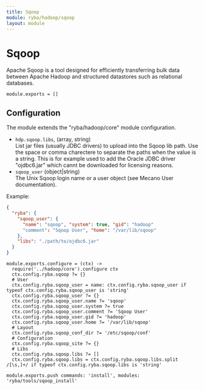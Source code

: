 ```yaml
---
title: Sqoop
module: ryba/hadoop/sqoop
layout: module
---
```


# Sqoop

Apache Sqoop is a tool designed for efficiently transferring bulk data between 
Apache Hadoop and structured datastores such as relational databases.

    module.exports = []

## Configuration

The module extends the "ryba/hadoop/core" module configuration.

*   `hdp.sqoop.libs`, (array, string)   
    List jar files (usually JDBC drivers) to upload into the Sqoop lib path. 
    Use the space or comma charectere to separate the paths when the value is a 
    string. This is for example used to add the Oracle JDBC driver "ojdbc6.jar" 
    which cannt be downloaded for licensing reasons.
*   `sqoop_user` (object|string)   
    The Unix Sqoop login name or a user object (see Mecano User documentation).   

Example:

```json
{
  "ryba": {
    "sqoop_user": {
      "name": "sqoop", "system": true, "gid": "hadoop"
      "comment": "Sqoop User", "home": "/var/lib/sqoop"
    },
    "libs": "./path/to/ojdbc6.jar"
  }
}
```

    module.exports.configure = (ctx) ->
      require('../hadoop/core').configure ctx
      ctx.config.ryba.sqoop ?= {}
      # User
      ctx.config.ryba.sqoop_user = name: ctx.config.ryba.sqoop_user if typeof ctx.config.ryba.sqoop_user is 'string'
      ctx.config.ryba.sqoop_user ?= {}
      ctx.config.ryba.sqoop_user.name ?= 'sqoop'
      ctx.config.ryba.sqoop_user.system ?= true
      ctx.config.ryba.sqoop_user.comment ?= 'Sqoop User'
      ctx.config.ryba.sqoop_user.gid ?= 'hadoop'
      ctx.config.ryba.sqoop_user.home ?= '/var/lib/sqoop'
      # Layout
      ctx.config.ryba.sqoop_conf_dir ?= '/etc/sqoop/conf'
      # Configuration
      ctx.config.ryba.sqoop_site ?= {}
      # Libs
      ctx.config.ryba.sqoop.libs ?= []
      ctx.config.ryba.sqoop.libs = ctx.config.ryba.sqoop.libs.split /[\s,]+/ if typeof ctx.config.ryba.sqoop.libs is 'string'

    module.exports.push commands: 'install', modules: 'ryba/tools/sqoop_install'






